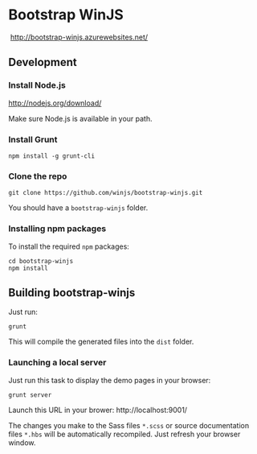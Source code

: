 ﻿# Bootstrap WinJS
﻿
http://bootstrap-winjs.azurewebsites.net/

## Development

### Install Node.js

http://nodejs.org/download/

Make sure Node.js is available in your path.

### Install Grunt

```
npm install -g grunt-cli
```

### Clone the repo

```
git clone https://github.com/winjs/bootstrap-winjs.git
```

You should have a `bootstrap-winjs` folder.

### Installing npm packages

To install the required `npm` packages:

```
cd bootstrap-winjs
npm install
```

## Building bootstrap-winjs

Just run:

```
grunt
```

This will compile the generated files into the `dist` folder.

### Launching a local server

Just run this task to display the demo pages in your browser:

```
grunt server
```

Launch this URL in your brower: http://localhost:9001/

The changes you make to the Sass files `*.scss` or source documentation files `*.hbs` will be automatically recompiled. Just refresh your browser window.
